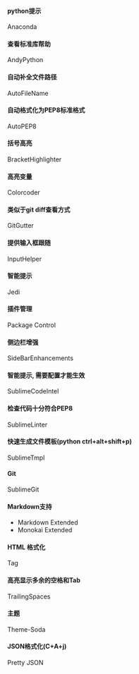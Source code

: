 #### python提示
Anaconda

#### 查看标准库帮助
AndyPython

#### 自动补全文件路径
AutoFileName

#### 自动格式化为PEP8标准格式
AutoPEP8

#### 括号高亮
BracketHighlighter

#### 高亮变量
Colorcoder

#### 类似于git diff查看方式
GitGutter

#### 提供输入框跟随
InputHelper

#### 智能提示
Jedi

#### 插件管理
Package Control

#### 侧边栏增强
SideBarEnhancements

#### 智能提示, 需要配置才能生效
SublimeCodeIntel

#### 检查代码十分符合PEP8
SublimeLinter

#### 快速生成文件模板(python ctrl+alt+shift+p)
SublimeTmpl

#### Git
SublimeGit

#### Markdown支持
- Markdown Extended
- Monokai Extended

#### HTML 格式化
Tag

#### 高亮显示多余的空格和Tab
TrailingSpaces

#### 主题
Theme-Soda

#### JSON格式化(C+A+j)
Pretty JSON
